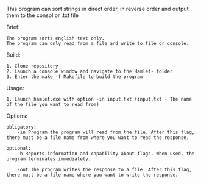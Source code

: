 This program can sort strings in direct order, in reverse order and output them to the consol or .txt file

Brief:

	The program sorts english text only. 
	The program can only read from a file and write to file or console.

Build:

	1. Clone repository 
	2. Launch a console window and navigate to the Hamlet- folder
	3. Enter the make -f Makefile to build the program 

Usage:
	
	1. Launch hamlet.exe with option -in input.txt (input.txt - The name of the file you want to read from)

Options:
	
	obligatory:
		-in Program the program will read from the file. After this flag, there must be a file name from where you want to read the response.

	optional:
		-h Reports information and capability about flags. When used, the program terminates immediately.
	
		-out The program writes the response to a file. After this flag, there must be a file name where you want to write the response. 